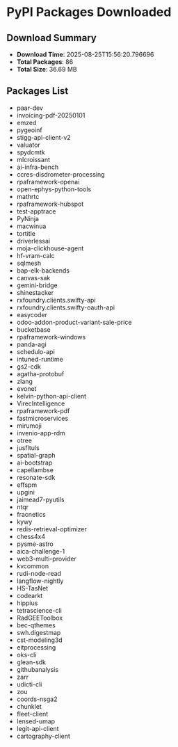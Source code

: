 # PyPI Packages Downloaded

## Download Summary
- **Download Time**: 2025-08-25T15:56:20.796696
- **Total Packages**: 86
- **Total Size**: 36.69 MB

## Packages List
- paar-dev
- invoicing-pdf-20250101
- emzed
- pygeoinf
- stigg-api-client-v2
- valuator
- spydcmtk
- mlcroissant
- ai-infra-bench
- ccres-disdrometer-processing
- rpaframework-openai
- open-ephys-python-tools
- mathrtc
- rpaframework-hubspot
- test-apptrace
- PyNinja
- macwinua
- tortitle
- driverlessai
- moja-clickhouse-agent
- hf-vram-calc
- sqlmesh
- bap-elk-backends
- canvas-sak
- gemini-bridge
- shinestacker
- rxfoundry.clients.swifty-api
- rxfoundry.clients.swifty-oauth-api
- easycoder
- odoo-addon-product-variant-sale-price
- bucketbase
- rpaframework-windows
- panda-agi
- schedulo-api
- intuned-runtime
- gs2-cdk
- agatha-protobuf
- zlang
- evonet
- kelvin-python-api-client
- VirecIntelligence
- rpaframework-pdf
- fastmicroservices
- mirumoji
- invenio-app-rdm
- otree
- jusfltuls
- spatial-graph
- ai-bootstrap
- capellambse
- resonate-sdk
- effspm
- upgini
- jaimead7-pyutils
- ntqr
- fracnetics
- kywy
- redis-retrieval-optimizer
- chess4x4
- pysme-astro
- aica-challenge-1
- web3-multi-provider
- kvcommon
- rudi-node-read
- langflow-nightly
- HS-TasNet
- codearkt
- hippius
- tetrascience-cli
- RadGEEToolbox
- bec-qthemes
- swh.digestmap
- cst-modeling3d
- eitprocessing
- oks-cli
- glean-sdk
- githubanalysis
- zarr
- udicti-cli
- zou
- coords-nsga2
- chunklet
- fleet-client
- lensed-umap
- legit-api-client
- cartography-client
